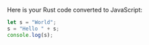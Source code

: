 Here is your Rust code converted to JavaScript:

```javascript
let s = "World";
s = "Hello " + s;
console.log(s);
```
